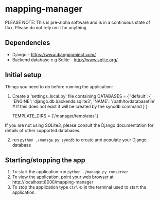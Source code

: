 mapping-manager
===============

PLEASE NOTE: This is pre-alpha software and is in a continuous state of flux. Please do not rely on it for anything.

Dependencies
------------
* Django - https://www.djangoproject.com/
* Backend database e.g Sqlite - http://www.sqlite.org/

Initial setup
-------------
Things you need to do before running the application:

1. Create a 'settings_local.py' file containing
    DATABASES = {
        'default': {
            'ENGINE': 'django.db.backends.sqlite3',
            'NAME': '/path/to/databasefile'  # If this does not exist it will be created by the syncdb command
        }
    }

    TEMPLATE_DIRS = ('<absolute path to this app>/manager/templates',)

If you are not using SQLite3, please consult the Django documentation for
details of other supported databases.

2. run `python ./manage.py syncdb` to create and populate your Django database

Starting/stopping the app
-------------------------
1. To start the application run `python ./manage.py runserver`
2. To view the application, point your web browser at http://localhost:8000/mapping-manager 
3. To stop the application type `Ctrl-D` in the terminal used to start the application.

